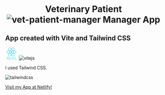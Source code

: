 <h1 align="center">Veterinary Patient <img src="https://cdn-icons-png.flaticon.com/512/141/141783.png" alt="vet-patient-manager" width="40" height="40" /> Manager App</h1>
<h2>App created with Vite and Tailwind CSS</h2>
<p>
<img src="https://raw.githubusercontent.com/devicons/devicon/master/icons/react/react-original-wordmark.svg" alt="react" width="40" height="40" /> 
<img src="https://vectorwiki.com/images/bjlcA__vitejs.svg" alt="vitejs" width="40" height="40" />
</p>

I used Tailwind CSS.
<p>
<img src="https://progsoft.net/images/tailwind-css-icon-70187f0341bd945dc65ad050a9a1b8f4fd79b1cf.png" alt="tailwindcss" width="40" height="40" />
</p> 


[Visit my App at Netlify!](https://trassi-vet-patient-manager.netlify.app)
